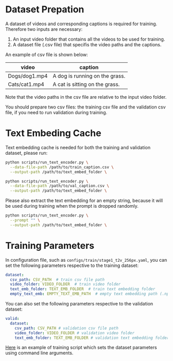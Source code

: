 # Dataset Prepation

A dataset of videos and corresponding captions is required for training. Therefore two inputs are necessary:
1. An input video folder that contains all the videos to be used for training.
2. A dataset file (.csv file) that specifis the video paths and the captions.

An example of csv file is shown below:

|video|caption|
| ---|---|
|Dogs/dog1.mp4|A dog is running on the grass.|
|Cats/cat1.mp4|A cat is sitting on the grass.|

Note that the video paths in the csv file are relative to the input video folder.

You should prepare two csv files: the training csv file and the validation csv file, if you need to run validation during training.

# Text Embeding Cache

Text embedding cache is needed for both the training and validation dataset, please run:
```bash
python scripts/run_text_encoder.py \
  --data-file-path /path/to/train_caption.csv \
  --output-path /path/to/text_embed_folder \

python scripts/run_text_encoder.py \
  --data-file-path /path/to/val_caption.csv \
  --output-path /path/to/text_embed_folder \
```

Please also extract the text embedding for an empty string, because it will be used during training when the prompt is dropped randomly.
```bash
python scripts/run_text_encoder.py \
  --prompt "" \
  --output-path /path/to/text_embed_folder \
```

# Training Parameters

In configuration file, such as `configs/train/stage1_t2v_256px.yaml`, you can set the following parameters respective to the training dataset:
```yaml
dataset:
  csv_path: CSV_PATH  # train csv file path
  video_folder: VIDEO_FOLDER  # train video folder
  text_emb_folder: TEXT_EMB_FOLDER  # train text embedding folder
  empty_text_emb: EMPTY_TEXT_EMB_PATH  # empty text embedding path (.npz)
```
You can also set the following parameters respective to the validation dataset:
```yaml
valid:
  dataset:
    csv_path: CSV_PATH # validation csv file path
    video_folder: VIDEO_FOLDER # validation video folder
    text_emb_folder: TEXT_EMB_FOLDER # validation text embedding folder
```

[Here](../../scripts/hyvideo/train_t2v_zero3.sh) is an example of training script which sets the dataset parameters using command line arguments.
